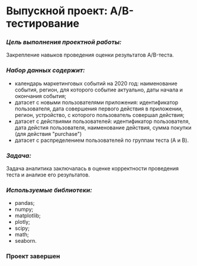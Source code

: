 # Выпускной проект: A/B-тестирование

### *Цель выполнения проектной работы:*
Закрепление навыков проведения оценки результатов A/B-теста.

### *Набор данных содержит:*
- календарь маркетинговых событий на 2020 год: наименование события, регион, для которого событие актуально, даты начала и окончания события;
- датасет с новыми пользователями приложения: идентификатор пользователя, дата совершения первого действия в приложении, регион, устройство, с которого пользователь совершал действия;
- датасет с действиями пользователей: идентификатор пользователя, дата дейстия пользователя, наименование действия, сумма покупки (для действия "purchase")
- датасет с распределением пользователей по группам теста (A и B).

### *Задача:*
Задача аналитика заключалась в оценке корректности проведения теста и анализе его результатов. 

### *Используемые библиотеки:*
- pandas;
- numpy;
- matplotlib;
- plotly;
- scipy;
- math;
- seaborn.

### **Проект завершен**

